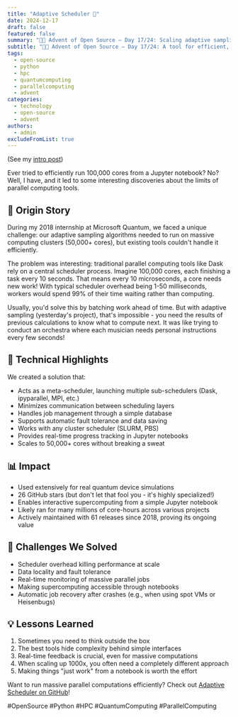 ```yaml
---
title: "Adaptive Scheduler 🚀"
date: 2024-12-17
draft: false
featured: false
summary: "🎄🎁 Advent of Open Source – Day 17/24: Scaling adaptive sampling to 100,000+ cores with a novel meta-scheduling approach."
subtitle: "🎄🎁 Advent of Open Source – Day 17/24: A tool for efficient, interactive supercomputing from a Jupyter notebook."
tags:
  - open-source
  - python
  - hpc
  - quantumcomputing
  - parallelcomputing
  - advent
categories:
  - technology
  - open-source
  - advent
authors:
  - admin
excludeFromList: true
---
```


(See my [intro post](../))

Ever tried to efficiently run 100,000 cores from a Jupyter notebook? No? Well, I have, and it led to some interesting discoveries about the limits of parallel computing tools.

## 📖 Origin Story

During my 2018 internship at Microsoft Quantum, we faced a unique challenge: our adaptive sampling algorithms needed to run on massive computing clusters (50,000+ cores), but existing tools couldn't handle it efficiently.

The problem was interesting: traditional parallel computing tools like Dask rely on a central scheduler process. Imagine 100,000 cores, each finishing a task every 10 seconds. That means every 10 microseconds, a core needs new work! With typical scheduler overhead being 1-50 milliseconds, workers would spend 99% of their time waiting rather than computing.

Usually, you'd solve this by batching work ahead of time. But with adaptive sampling (yesterday's project), that's impossible - you need the results of previous calculations to know what to compute next. It was like trying to conduct an orchestra where each musician needs personal instructions every few seconds!

## 🔧 Technical Highlights

We created a solution that:

- Acts as a meta-scheduler, launching multiple sub-schedulers (Dask, ipyparallel, MPI, etc.)
- Minimizes communication between scheduling layers
- Handles job management through a simple database
- Supports automatic fault tolerance and data saving
- Works with any cluster scheduler (SLURM, PBS)
- Provides real-time progress tracking in Jupyter notebooks
- Scales to 50,000+ cores without breaking a sweat

## 📊 Impact

- Used extensively for real quantum device simulations
- 26 GitHub stars (but don't let that fool you - it's highly specialized!)
- Enables interactive supercomputing from a simple Jupyter notebook
- Likely ran for many millions of core-hours across various projects
- Actively maintained with 61 releases since 2018, proving its ongoing value

## 🎯 Challenges We Solved

- Scheduler overhead killing performance at scale
- Data locality and fault tolerance
- Real-time monitoring of massive parallel jobs
- Making supercomputing accessible through notebooks
- Automatic job recovery after crashes (e.g., when using spot VMs or Heisenbugs)

## 💡 Lessons Learned

1. Sometimes you need to think outside the box
2. The best tools hide complexity behind simple interfaces
3. Real-time feedback is crucial, even for massive computations
4. When scaling up 1000x, you often need a completely different approach
5. Making things "just work" from a notebook is worth the effort

Want to run massive parallel computations efficiently? Check out [Adaptive Scheduler on GitHub](https://github.com/basnijholt/adaptive-scheduler)!

#OpenSource #Python #HPC #QuantumComputing #ParallelComputing
